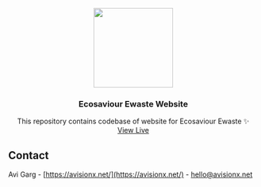 <p align="center">
  <img src="./public/favicon.ico" alt="" width="160" height="160">
  <h3 align="center">Ecosaviour Ewaste Website</h3>


  <p align="center">
    This repository contains codebase of website for Ecosaviour Ewaste ✨
    </br>
    <a href="https://www.ecosaviourewaste.com/">View Live</a>
  </p>
</p>

<!-- CONTACT -->

## Contact

Avi Garg - [https://avisionx.net/](https://avisionx.net/) - hello@avisionx.net
